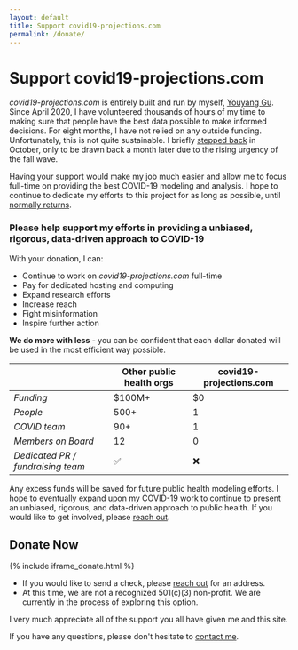 ```yaml
---
layout: default
title: Support covid19-projections.com
permalink: /donate/
---
```

# Support covid19-projections.com

*covid19-projections.com* is entirely built and run by myself, [Youyang Gu](https://youyanggu.com). Since April 2020, I have volunteered thousands of hours of my time to making sure that people have the best data possible to make informed decisions. For eight months, I have not relied on any outside funding. Unfortunately, this is not quite sustainable. I briefly [stepped back](https://youyanggu.com/blog/six-months-later) in October, only to be drawn back a month later due to the rising urgency of the fall wave.

Having your support would make my job much easier and allow me to focus full-time on providing the best COVID-19 modeling and analysis. I hope to continue to dedicate my efforts to this project for as long as possible, until [normally returns](/path-to-herd-immunity).

### Please help support my efforts in providing a unbiased, rigorous, data-driven approach to COVID-19

With your donation, I can:

- Continue to work on *covid19-projections.com* full-time
- Pay for dedicated hosting and computing
- Expand research efforts
- Increase reach
- Fight misinformation
- Inspire further action

**We do more with less** - you can be confident that each dollar donated will be used in the most efficient way possible.

| | Other public health orgs | covid19- projections.com | 
| --- | --- | --- |
| *Funding* | $100M+ | $0 |
| *People* | 500+ | 1 |
| *COVID team* | 90+ | 1 |
| *Members on Board* | 12 | 0 |
| *Dedicated PR / fundraising team* | ✅ | ❌ |

Any excess funds will be saved for future public health modeling efforts. I hope to eventually expand upon my COVID-19 work to continue to present an unbiased, rigorous, and data-driven approach to public health. If you would like to get involved, please [reach out](https://youyanggu.com/contact).

## Donate Now

{% include iframe_donate.html %}

- If you would like to send a check, please [reach out](/contact) for an address.
- At this time, we are not a recognized 501(c)(3) non-profit. We are currently in the process of exploring this option.

I very much appreciate all of the support you all have given me and this site.

If you have any questions, please don't hesitate to [contact me](/contact).

